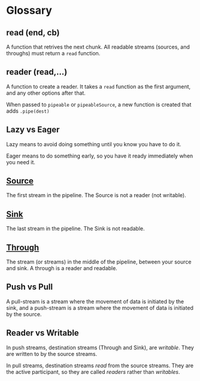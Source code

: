 # Glossary

## read (end, cb)

A function that retrives the next chunk.
All readable streams (sources, and throughs)
must return a `read` function.

## reader (read,...)

A function to create a reader. It takes a `read` function
as the first argument, and any other options after that.

When passed to `pipeable` or `pipeableSource`,
a new function is created that adds `.pipe(dest)`

## Lazy vs Eager

Lazy means to avoid doing something until you know you have
to do it.

Eager means to do something early, so you have it ready
immediately when you need it.

## [Source](sources/index.md)

The first stream in the pipeline. The Source is not a reader (not writable).

## [Sink](sinks/index.md)

The last stream in the pipeline. The Sink is not readable.

## [Through](throughs/index.md)

The stream (or streams) in the middle of the pipeline, between your source and sink.  A through is a reader and readable.

## Push vs Pull

A pull-stream is a stream where the movement of data
is initiated by the sink, and a push-stream
is a stream where the movement of data is initiated
by the source.

## Reader vs Writable

In push streams, destination streams (Through and Sink),
are _writable_. They are written to by the source streams.

In pull streams, destination streams _read_ from the source
streams. They are the active participant, so they are called
_readers_ rather than _writables_.
